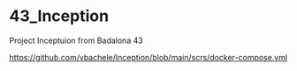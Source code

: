 # 43_Inception
Project Inceptuion from Badalona 43

https://github.com/vbachele/Inception/blob/main/scrs/docker-compose.yml